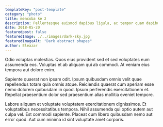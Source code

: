 ```yaml
---
templateKey: "post-template"
category: "photo"
title: mencoba ke 2
description: Pellentesque euismod dapibus ligula, ac tempor quam dapibus a. Lorem ipsum dolor sit amet, consectetur adipiscing elit.
date: 2018-05-20
featuredpost: false
featuredImage: ./../images/dark-sky.jpg
featuredImageAlt: "Dark abstract shapes"
author: Eleazar
---
```


Odio voluptas molestias. Quos eius provident sed et sed voluptates eum assumenda eos. Voluptas et ab aliquam qui ab commodi. At veniam eius tempora aut dolore enim.

Sapiente quaerat non ipsam odit. Ipsum quibusdam omnis velit quae repellendus totam quia omnis atque. Reiciendis quaerat cum aperiam esse nemo dolorem quibusdam in quod. Ipsum perferendis exercitationem et. Repellat praesentium dolor sed praesentium alias mollitia eveniet tempore.

Labore aliquam et voluptate voluptatem exercitationem dignissimos. Et voluptatibus necessitatibus tempora. Nihil assumenda qui optio autem aut culpa vel. Est commodi sapiente. Placeat cum libero quibusdam nemo aut error quod. Aut cum minima id sint voluptate amet corporis.
